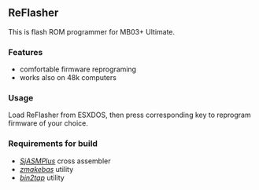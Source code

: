 ## ReFlasher

This is flash ROM programmer for MB03+ Ultimate.

### Features
- comfortable firmware reprograming
- works also on 48k computers

### Usage
Load ReFlasher from ESXDOS, then press corresponding key to reprogram firmware of your choice.

### Requirements for build

- _[SjASMPlus](https://github.com/z00m128/sjasmplus/releases)_ cross assembler
- _[zmakebas](https://github.com/z00m128/zmakebas)_ utility
- _[bin2tap](https://sourceforge.net/projects/zxspectrumutils/)_ utility
